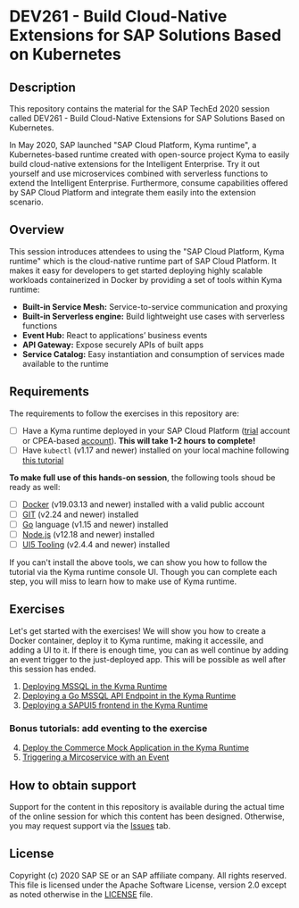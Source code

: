 # DEV261 - Build Cloud-Native Extensions for SAP Solutions Based on Kubernetes

## Description

This repository contains the material for the SAP TechEd 2020 session called DEV261 - Build Cloud-Native Extensions for SAP Solutions Based on Kubernetes. 

In May 2020, SAP launched "SAP Cloud Platform, Kyma runtime", a Kubernetes-based runtime created with open-source project Kyma to easily build cloud-native extensions for the Intelligent Enterprise. Try it out yourself and use microservices combined with serverless functions to extend the Intelligent Enterprise. Furthermore, consume capabilities offered by SAP Cloud Platform and integrate them easily into the extension scenario.

## Overview

This session introduces attendees to using the "SAP Cloud Platform, Kyma runtime" which is the cloud-native runtime part of SAP Cloud Platform. It makes it easy for developers to get started deploying highly scalable workloads containerized in Docker by providing a set of tools within Kyma runtime:
* **Built-in Service Mesh:** Service-to-service communication and proxying 
* **Built-in Serverless engine:** Build lightweight use cases with serverless functions
* **Event Hub:** React to applications’ business events
* **API Gateway:** Expose securely APIs of built apps
* **Service Catalog:** Easy instantiation and consumption of services made available to the runtime

## Requirements

The requirements to follow the exercises in this repository are:
- [ ] Have a Kyma runtime deployed in your SAP Cloud Platform ([trial](https://help.sap.com/viewer/65de2977205c403bbc107264b8eccf4b/Cloud/en-US/ccb83c700e8d4bb8aa545d7307b8b08a.html) account or CPEA-based [account](https://blogs.sap.com/2020/05/13/sap-cloud-platform-extension-factory-kyma-runtime-how-to-get-started/)). **This will take 1-2 hours to complete!**
- [ ] Have `kubectl` (v1.17 and newer) installed on your local machine following [this tutorial](https://developers.sap.com/tutorials/cp-kyma-download-cli.html)

**To make full use of this hands-on session**, the following tools shoud be ready as well:
- [ ] [Docker](https://www.docker.com/) (v19.03.13 and newer) installed with a valid public account
- [ ] [GIT](https://git-scm.com/downloads) (v2.24 and newer) installed
- [ ] [Go](https://golang.org/doc/install) language (v1.15 and newer) installed
- [ ] [Node.js](https://nodejs.org/en/download/) (v12.18 and newer) installed
- [ ] [UI5 Tooling](https://sap.github.io/ui5-tooling/) (v2.4.4 and newer) installed

If you can't install the above tools, we can show you how to follow the tutorial via the Kyma runtime console UI. Though you can complete each step, you will miss to learn how to make use of Kyma runtime. 

## Exercises

Let's get started with the exercises! We will show you how to create a Docker container, deploy it to Kyma runtime, making it accessile, and adding a UI to it. If there is enough time, you can as well continue by adding an event trigger to the just-deployed app. This will be possible as well after this session has ended.

1. [Deploying MSSQL in the Kyma Runtime](https://developers.sap.com/tutorials/cp-kyma-mssql-deployment.html)
1. [Deploying a Go MSSQL API Endpoint in the Kyma Runtime](https://developers.sap.com/tutorials/cp-kyma-api-mssql-golang.html)
1. [Deploying a SAPUI5 frontend in the Kyma Runtime](https://developers.sap.com/tutorials/cp-kyma-frontend-ui5-mssql.html)

### Bonus tutorials: add eventing to the exercise
4. [Deploy the Commerce Mock Application in the Kyma Runtime](https://developers.sap.com/tutorials/cp-kyma-mocks.html)
5. [Triggering a Mircoservice with an Event](https://developers.sap.com/tutorials/cp-kyma-microservice-trigger.html)


## How to obtain support

Support for the content in this repository is available during the actual time of the online session for which this content has been designed. Otherwise, you may request support via the [Issues](../../issues) tab.

## License
Copyright (c) 2020 SAP SE or an SAP affiliate company. All rights reserved. This file is licensed under the Apache Software License, version 2.0 except as noted otherwise in the [LICENSE](LICENSES/Apache-2.0.txt) file.
